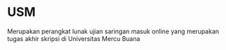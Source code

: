 # USM

Merupakan perangkat lunak ujian saringan masuk online yang merupakan tugas akhir
skripsi di Universitas Mercu Buana
